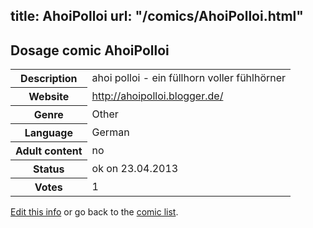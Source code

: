 title: AhoiPolloi
url: "/comics/AhoiPolloi.html"
---
Dosage comic AhoiPolloi
-----------------------------------------

<table class="comicinfo">
<tr>
<th>Description</th><td>ahoi polloi - ein füllhorn voller fühlhörner</td>
</tr>
<tr>
<th>Website</th><td><a href="http://ahoipolloi.blogger.de/">http://ahoipolloi.blogger.de/</a></td>
</tr>
<tr>
<th>Genre</th><td>Other</td>
</tr>
<tr>
<th>Language</th><td>German</td>
</tr>
<tr>
<th>Adult content</th><td>no</td>
</tr>
<tr>
<th>Status</th><td>ok on 23.04.2013</td>
</tr>
<tr>
<th>Votes</th><td>1</div></td>
</tr>
</table>

[Edit this info](/comics/AhoiPolloi_edit.html) or go back to the [comic list](../comic-index.html).
